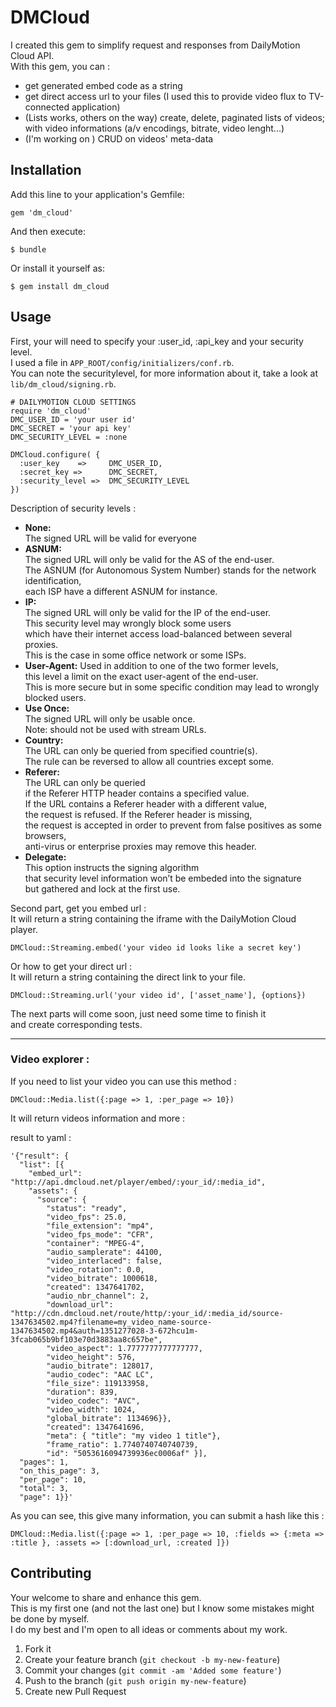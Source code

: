# DMCloud

I created this gem to simplify request and responses from DailyMotion Cloud API.  
With this gem, you can :  
- get generated embed code as a string  
- get direct access url to your files (I used this to provide video flux to TV-connected application)  
- (Lists works, others on the way) create, delete, paginated lists of videos; with video informations (a/v encodings, bitrate, video lenght...)  
- (I'm working on ) CRUD on videos' meta-data  

## Installation

Add this line to your application's Gemfile:

    gem 'dm_cloud'

And then execute:

    $ bundle

Or install it yourself as:

    $ gem install dm_cloud

## Usage

First, your will need to specify your :user_id, :api_key and your security level.  
I used a file in `APP_ROOT/config/initializers/conf.rb`.  
You can note the securitylevel, for more information about it, take a look at `lib/dm_cloud/signing.rb`.  

    # DAILYMOTION CLOUD SETTINGS
    require 'dm_cloud'
    DMC_USER_ID = 'your user id'
    DMC_SECRET = 'your api key'
    DMC_SECURITY_LEVEL = :none
    
    DMCloud.configure( { 
      :user_key    =>     DMC_USER_ID,
      :secret_key =>      DMC_SECRET,
      :security_level =>  DMC_SECURITY_LEVEL
    })

Description of security levels :  

  *  **None:**  
      The signed URL will be valid for everyone  
  *  **ASNUM:**  
      The signed URL will only be valid for the AS of the end-user.  
      The ASNUM (for Autonomous System Number) stands for the network identification,  
      each ISP have a different ASNUM for instance.  
  *  **IP:**  
      The signed URL will only be valid for the IP of the end-user.  
      This security level may wrongly block some users  
      which have their internet access load-balanced between several proxies.  
      This is the case in some office network or some ISPs.  
  * **User-Agent:** 
      Used in addition to one of the two former levels,   
      this level a limit on the exact user-agent of the end-user.  
      This is more secure but in some specific condition may lead to wrongly blocked users.  
  * **Use Once:**  
      The signed URL will only be usable once.  
      Note: should not be used with stream URLs.  
  * **Country:**  
      The URL can only be queried from specified countrie(s).  
      The rule can be reversed to allow all countries except some.  
  * **Referer:**  
      The URL can only be queried   
      if the Referer HTTP header contains a specified value.  
      If the URL contains a Referer header with a different value,  
      the request is refused. If the Referer header is missing,  
      the request is accepted in order to prevent from false positives as some browsers,  
      anti-virus or enterprise proxies may remove this header.  
  * **Delegate:**  
      This option instructs the signing algorithm   
      that security level information won’t be embeded into the signature  
      but gathered and lock at the first use.  
  

Second part, get you embed url :  
It will return a string containing the iframe with the DailyMotion Cloud player.  

    DMCloud::Streaming.embed('your video id looks like a secret key')

Or how to get your direct url :  
It will return a string containing the direct link to your file.  

    DMCloud::Streaming.url('your video id', ['asset_name'], {options})

The next parts will come soon, just need some time to finish it  
and create corresponding tests.  

---
### Video explorer :  

If you need to list your video you can use this method :  

    DMCloud::Media.list({:page => 1, :per_page => 10})
It will return videos information and more :  

result to yaml :  
    
    '{"result": {  
      "list": [{  
        "embed_url": "http://api.dmcloud.net/player/embed/:your_id/:media_id",  
        "assets": {  
          "source": {  
            "status": "ready",  
            "video_fps": 25.0,  
            "file_extension": "mp4",  
            "video_fps_mode": "CFR",  
            "container": "MPEG-4",  
            "audio_samplerate": 44100,  
            "video_interlaced": false,
            "video_rotation": 0.0,  
            "video_bitrate": 1000618,  
            "created": 1347641702,  
            "audio_nbr_channel": 2,  
            "download_url": "http://cdn.dmcloud.net/route/http/:your_id/:media_id/source-1347634502.mp4?filename=my_video_name-source-1347634502.mp4&auth=1351277028-3-672hcu1m-3fcab065b9bf103e70d3883aa8c657be",  
            "video_aspect": 1.7777777777777777,  
            "video_height": 576,  
            "audio_bitrate": 128017,  
            "audio_codec": "AAC LC",  
            "file_size": 119133958,  
            "duration": 839,  
            "video_codec": "AVC",  
            "video_width": 1024,  
            "global_bitrate": 1134696}},  
            "created": 1347641696,  
            "meta": { "title": "my video 1 title"},  
            "frame_ratio": 1.7740740740740739,  
            "id": "5053616094739936ec0006af" }],  
      "pages": 1,
      "on_this_page": 3,
      "per_page": 10,
      "total": 3, 
      "page": 1}}'

As you can see, this give many information, you can submit a hash like this :  

    DMCloud::Media.list({:page => 1, :per_page => 10, :fields => {:meta => :title }, :assets => [:download_url, :created ]})



## Contributing

Your welcome to share and enhance this gem.  
This is my first one (and not the last one) but I know some mistakes might be done by myself.  
I do my best and I'm open to all ideas or comments about my work.  

1. Fork it
2. Create your feature branch (`git checkout -b my-new-feature`)
3. Commit your changes (`git commit -am 'Added some feature'`)
4. Push to the branch (`git push origin my-new-feature`)
5. Create new Pull Request
